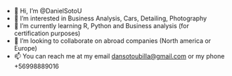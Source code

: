 - 👋 Hi, I’m @DanielSotoU
- 👀 I’m interested in Business Analysis, Cars, Detailing, Photography
- 🌱 I’m currently learning R, Python and Business analysis (for certification purposes)
- 💞️ I’m looking to collaborate on abroad companies (North america or Europe)
- 📫 You can reach me at my email dansotoubilla@gmail.com or my phone +56998889016

<!---
DanielSotoU/DanielSotoU is a ✨ special ✨ repository because its `README.md` (this file) appears on your GitHub profile.
You can click the Preview link to take a look at your changes.
--->
